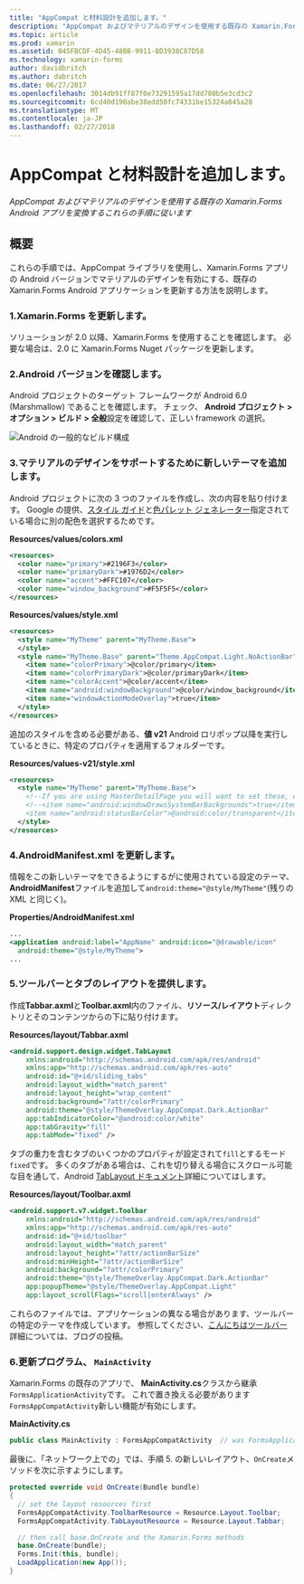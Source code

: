 ```yaml
---
title: "AppCompat と材料設計を追加します。"
description: "AppCompat およびマテリアルのデザインを使用する既存の Xamarin.Forms Android アプリを変換するこれらの手順に従います"
ms.topic: article
ms.prod: xamarin
ms.assetid: 045FBCDF-4D45-48BB-9911-BD3938C87D58
ms.technology: xamarin-forms
author: davidbritch
ms.author: dabritch
ms.date: 06/27/2017
ms.openlocfilehash: 3014db91ff87f0e73291595a17dd780b5e3cd3c2
ms.sourcegitcommit: 6cd40d190abe38edd50fc74331be15324a845a28
ms.translationtype: MT
ms.contentlocale: ja-JP
ms.lasthandoff: 02/27/2018
---
```

# <a name="adding-appcompat-and-material-design"></a>AppCompat と材料設計を追加します。

_AppCompat およびマテリアルのデザインを使用する既存の Xamarin.Forms Android アプリを変換するこれらの手順に従います_

<!-- source https://gist.github.com/jassmith/a3b2a543f99126782936
https://blog.xamarin.com/material-design-for-your-xamarin-forms-android-apps/ -->

## <a name="overview"></a>概要

これらの手順では、AppCompat ライブラリを使用し、Xamarin.Forms アプリの Android バージョンでマテリアルのデザインを有効にする、既存の Xamarin.Forms Android アプリケーションを更新する方法を説明します。

### <a name="1-update-xamarinforms"></a>1.Xamarin.Forms を更新します。

ソリューションが 2.0 以降、Xamarin.Forms を使用することを確認します。 必要な場合は、2.0 に Xamarin.Forms Nuget パッケージを更新します。

### <a name="2-check-android-version"></a>2.Android バージョンを確認します。

Android プロジェクトのターゲット フレームワークが Android 6.0 (Marshmallow) であることを確認します。 チェック、 **Android プロジェクト > オプション > ビルド > 全般**設定を確認して、正しい framework の選択。

 ![](appcompat-images/target-android-6-sml.png "Android の一般的なビルド構成")

### <a name="3-add-new-themes-to-support-material-design"></a>3.マテリアルのデザインをサポートするために新しいテーマを追加します。

Android プロジェクトに次の 3 つのファイルを作成し、次の内容を貼り付けます。 Google の提供、[スタイル ガイド](http://www.google.com/design/spec/style/color.html#color-color-palette)と[色パレット ジェネレーター](http://www.materialpalette.com/)指定されている場合に別の配色を選択するためです。

**Resources/values/colors.xml**

```xml
<resources>
  <color name="primary">#2196F3</color>
  <color name="primaryDark">#1976D2</color>
  <color name="accent">#FFC107</color>
  <color name="window_background">#F5F5F5</color>
</resources>
```

**Resources/values/style.xml**

```xml
<resources>
  <style name="MyTheme" parent="MyTheme.Base">
  </style>
  <style name="MyTheme.Base" parent="Theme.AppCompat.Light.NoActionBar">
    <item name="colorPrimary">@color/primary</item>
    <item name="colorPrimaryDark">@color/primaryDark</item>
    <item name="colorAccent">@color/accent</item>
    <item name="android:windowBackground">@color/window_background</item>
    <item name="windowActionModeOverlay">true</item>
  </style>
</resources>
```

追加のスタイルを含める必要がある、**値 v21** Android ロリポップ以降を実行しているときに、特定のプロパティを適用するフォルダーです。

**Resources/values-v21/style.xml**

```xml
<resources>
  <style name="MyTheme" parent="MyTheme.Base">
    <!--If you are using MasterDetailPage you will want to set these, else you can leave them out-->
    <!--<item name="android:windowDrawsSystemBarBackgrounds">true</item>
    <item name="android:statusBarColor">@android:color/transparent</item>-->
  </style>
</resources>
```

### <a name="4-update-androidmanifestxml"></a>4.AndroidManifest.xml を更新します。

情報をこの新しいテーマをできるようにするがに使用されている設定のテーマ、 **AndroidManifest**ファイルを追加して`android:theme="@style/MyTheme"`(残りの XML と同じく)。

**Properties/AndroidManifest.xml**

```xml
...
<application android:label="AppName" android:icon="@drawable/icon"
  android:theme="@style/MyTheme">
...
```

### <a name="5-provide-toolbar-and-tab-layouts"></a>5.ツールバーとタブのレイアウトを提供します。

作成**Tabbar.axml**と**Toolbar.axml**内のファイル、**リソース/レイアウト**ディレクトリとそのコンテンツからの下に貼り付けます。

**Resources/layout/Tabbar.axml**

```xml
<android.support.design.widget.TabLayout
    xmlns:android="http://schemas.android.com/apk/res/android"
    xmlns:app="http://schemas.android.com/apk/res-auto"
    android:id="@+id/sliding_tabs"
    android:layout_width="match_parent"
    android:layout_height="wrap_content"
    android:background="?attr/colorPrimary"
    android:theme="@style/ThemeOverlay.AppCompat.Dark.ActionBar"
    app:tabIndicatorColor="@android:color/white"
    app:tabGravity="fill"
    app:tabMode="fixed" />
```

タブの重力を含むタブのいくつかのプロパティが設定されて`fill`とするモード`fixed`です。
多くのタブがある場合は、これを切り替える場合にスクロール可能な目を通して、Android [TabLayout ドキュメント](http://developer.android.com/reference/android/support/design/widget/TabLayout.html)詳細についてはします。

**Resources/layout/Toolbar.axml**

```xml
<android.support.v7.widget.Toolbar
    xmlns:android="http://schemas.android.com/apk/res/android"
    xmlns:app="http://schemas.android.com/apk/res-auto"
    android:id="@+id/toolbar"
    android:layout_width="match_parent"
    android:layout_height="?attr/actionBarSize"
    android:minHeight="?attr/actionBarSize"
    android:background="?attr/colorPrimary"
    android:theme="@style/ThemeOverlay.AppCompat.Dark.ActionBar"
    app:popupTheme="@style/ThemeOverlay.AppCompat.Light"
    app:layout_scrollFlags="scroll|enterAlways" />
```

これらのファイルでは、アプリケーションの異なる場合があります、ツールバーの特定のテーマを作成しています。
参照してください、[こんにちはツールバー](https://blog.xamarin.com/android-tips-hello-toolbar-goodbye-action-bar/)詳細については、ブログの投稿。


### <a name="6-update-the-mainactivity"></a>6.更新プログラム、 `MainActivity`

Xamarin.Forms の既存のアプリで、 **MainActivity.cs**クラスから継承`FormsApplicationActivity`です。 これで置き換える必要があります`FormsAppCompatActivity`新しい機能が有効にします。

**MainActivity.cs**

```csharp
public class MainActivity : FormsAppCompatActivity  // was FormsApplicationActivity
```

最後に、「ネットワーク上での」では、手順 5. の新しいレイアウト、`OnCreate`メソッドを次に示すようにします。

```csharp
protected override void OnCreate(Bundle bundle)
{
  // set the layout resources first
  FormsAppCompatActivity.ToolbarResource = Resource.Layout.Toolbar;
  FormsAppCompatActivity.TabLayoutResource = Resource.Layout.Tabbar;

  // then call base.OnCreate and the Xamarin.Forms methods
  base.OnCreate(bundle);
  Forms.Init(this, bundle);
  LoadApplication(new App());
}
```
